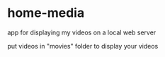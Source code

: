 # home-media

app for displaying my videos on a local web server

put videos in "movies" folder to display your videos
